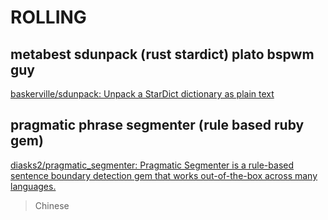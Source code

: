 
ROLLING
=====
metabest sdunpack (rust stardict) plato bspwm guy
-----
[baskerville/sdunpack: Unpack a StarDict dictionary as plain text](https://github.com/baskerville/sdunpack)


pragmatic phrase segmenter (rule based ruby gem)
-----
[diasks2/pragmatic_segmenter: Pragmatic Segmenter is a rule-based sentence boundary detection gem that works out-of-the-box across many languages.](https://github.com/diasks2/pragmatic_segmenter)

> Chinese
